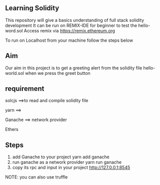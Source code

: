 ## Learning Solidity

This repository will give a basics understanding of full stack solidity development
It can be run on REMIX-IDE for beginner to test the hello-word.sol
Access remix via https://remix.ethereum.org

To run on Localhost from your machine follow the steps below

## Aim

Our aim in this project is to get a greeting alert from the solidity file hello-world.sol when we press the greet button

## requirement

solcjs
==>to read and compile solidity file

yarn
==>

Ganache
==> network provider

Ethers

## Steps

1. add Ganache to your project
   yarn add ganache
2. run ganache as a network provider
   yarn run ganache
3. copy its rpc and input in your project
   http://127.0.0.1:8545

NOTE: you can also use truffle
